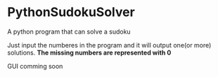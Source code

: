 # PythonSudokuSolver
A python program that can solve a sudoku


Just input the numberes in the program and it will output one(or more) solutions.
**The missing numbers are represented with 0**  

GUI comming soon

